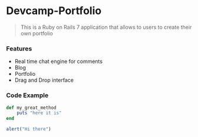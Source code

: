 # Devcamp-Portfolio

> This is a Ruby on Rails 7 application that allows to users to create their own portfolio

### Features

- Real time chat engine for comments
- Blog
- Portfolio
- Drag and Drop interface

### Code Example

```ruby
def my_great_method
	puts "here it is"
end
```

```javascript
alert("Hi there")
```
